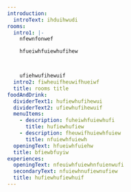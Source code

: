 ```yaml
---
introduction:
  introText: ihduihwudi
rooms:
  intro1: |-
    nfewnfonwef

    hfueiwhfuiewhufihew



    ufiehwufihewuif
  intro2: fiwheuifheuwifhueiwf
  title: rooms title
foodAndDrink:
  dividerText1: hufiewhufihewui
  dividerText2: ufiewhufihewuif
  menuItems:
    - description: fuheiwhfuiewhufi
      title: hufiewhufiew
    - description: fheuwifhuiewhfuiew
      title: nfuiewhfuiewh
  openingText: hfueiwhfuiehw
  title: bfiewbfuyiw
experiences:
  openingText: nfeuiwhfuiewhnfuienwufi
  secondaryText: nfuiewhnufiewnufiew
  title: hufiewhufiewhuif
---
```



